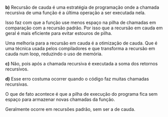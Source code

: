 **b)**
Recursão de cauda é uma estratégia de programação onde a chamada recursiva de uma função é a última operação a ser executada nela.

Isso faz com que a função use menos espaço na pilha de chamadas em comparação com a recursão padrão. Por isso que a recursão em cauda em geral é mais eficiente para evitar estouros de pilha.

Uma melhoria para a recursão em cauda é a otimização de cauda. Que é uma técnica usada pelos compiladores e que transforma a recursão em cauda num loop, reduzindo o uso de memória.

**c)**
Não, pois após a chamada recursiva é executada a soma dos retornos recursivos.

**d)**
Esse erro costuma ocorrer quando o código faz muitas chamadas recursivas.

O que de fato acontece é que a pilha de execução do programa fica sem espaço para armazenar novas chamadas da função.

Geralmente ocorre em recursões padrão, sem ser a de cauda.